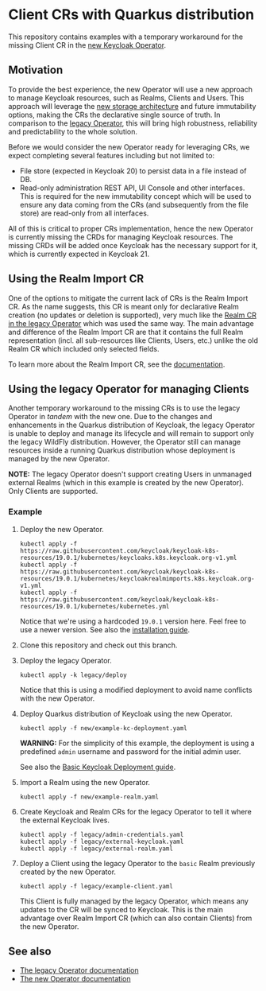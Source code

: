 # Client CRs with Quarkus distribution

This repository contains examples with a temporary workaround for the missing Client CR in the [new Keycloak Operator](https://github.com/keycloak/keycloak/tree/main/operator).

## Motivation

To provide the best experience, the new Operator will use a new approach to manage Keycloak resources, such as Realms, Clients and Users. This approach will leverage the [new storage architecture](https://www.keycloak.org/2022/07/storage-map.html) and future immutability options, making the CRs the declarative single source of truth. In comparison to the [legacy Operator](https://github.com/keycloak/keycloak-operator), this will bring high robustness, reliability and predictability to the whole solution.

Before we would consider the new Operator ready for leveraging CRs, we expect completing several features including but not
limited to:

* File store (expected in Keycloak 20) to persist data in a file instead of DB.
* Read-only administration REST API, UI Console and other interfaces. This is required for the new immutability concept
  which will be used to ensure any data coming from the CRs (and subsequently from the file store) are read-only from
  all interfaces.

All of this is critical to proper CRs implementation, hence the new Operator is currently missing the CRDs for managing
Keycloak resources. The missing CRDs will be added once Keycloak has the necessary support for it, which is currently
expected in Keycloak 21.

## Using the Realm Import CR

One of the options to mitigate the current lack of CRs is the Realm Import CR. As the name suggests, this CR is meant only for declarative Realm creation (no updates or deletion is supported), very much like the [Realm CR in the legacy Operator](https://github.com/keycloak/keycloak-operator/blob/main/deploy/crds/keycloak.org_keycloakrealms_crd.yaml) which was used the same way. The main advantage and difference of the Realm Import CR are that it contains the full Realm representation (incl. all sub-resources like Clients, Users, etc.) unlike the old Realm CR which included only selected fields.

To learn more about the Realm Import CR, see the [documentation](https://www.keycloak.org/operator/realm-import).

## Using the legacy Operator for managing Clients

Another temporary workaround to the missing CRs is to use the legacy Operator in *tandem* with the new one. Due to the changes and enhancements in the Quarkus distribution of Keycloak, the legacy Operator is unable to deploy and manage its lifecycle and will remain to support only the legacy WildFly distribution. However, the Operator still can manage resources inside a running Quarkus distribution whose deployment is managed by the new Operator.

**NOTE:** The legacy Operator doesn't support creating Users in unmanaged external Realms (which in this example is created by the new Operator). Only Clients are supported.

### Example

1.  Deploy the new Operator.
    ```
    kubectl apply -f https://raw.githubusercontent.com/keycloak/keycloak-k8s-resources/19.0.1/kubernetes/keycloaks.k8s.keycloak.org-v1.yml
    kubectl apply -f https://raw.githubusercontent.com/keycloak/keycloak-k8s-resources/19.0.1/kubernetes/keycloakrealmimports.k8s.keycloak.org-v1.yml
    kubectl apply -f https://raw.githubusercontent.com/keycloak/keycloak-k8s-resources/19.0.1/kubernetes/kubernetes.yml
    ```
    Notice that we're using a hardcoded `19.0.1` version here. Feel free to use a newer version. See also the [installation guide](https://www.keycloak.org/operator/installation#_vanilla_kubernetes_installation).

2.  Clone this repository and check out this branch.

3.  Deploy the legacy Operator.
    ```
    kubectl apply -k legacy/deploy
    ```
    Notice that this is using a modified deployment to avoid name conflicts with the new Operator.

4.  Deploy Quarkus distribution of Keycloak using the new Operator.
    ```
    kubectl apply -f new/example-kc-deployment.yaml
    ```
    **WARNING:** For the simplicity of this example, the deployment is using a predefined `admin` username and password for the initial admin user.

    See also the [Basic Keycloak Deployment guide](https://www.keycloak.org/operator/basic-deployment).

5.  Import a Realm using the new Operator.
    ```
    kubectl apply -f new/example-realm.yaml
    ```

6.  Create Keycloak and Realm CRs for the legacy Operator to tell it where the external Keycloak lives.
    ```
    kubectl apply -f legacy/admin-credentials.yaml
    kubectl apply -f legacy/external-keycloak.yaml
    kubectl apply -f legacy/external-realm.yaml
    ```

7.  Deploy a Client using the legacy Operator to the `basic` Realm previously created by the new Operator.
    ```
    kubectl apply -f legacy/example-client.yaml
    ```
    This Client is fully managed by the legacy Operator, which means any updates to the CR will be synced to Keycloak. This is the main advantage over Realm Import CR (which can also contain Clients) from the new Operator.

## See also
* [The legacy Operator documentation](https://www.keycloak.org/docs/19.0.1/server_installation/index.html#_operator)
* [The new Operator documentation](https://www.keycloak.org/guides#operator)